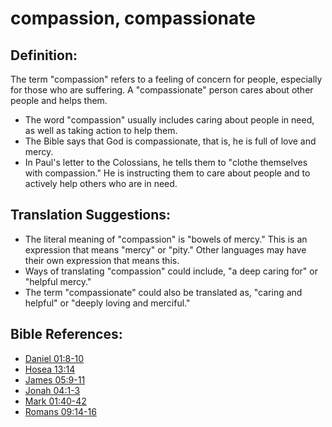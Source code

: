 # compassion, compassionate #

## Definition: ##

The term "compassion" refers to a feeling of concern for people, especially for those who are suffering. A "compassionate" person cares about other people and helps them.

* The word "compassion" usually includes caring about people in need, as well as taking action to help them.  
* The Bible says that God is compassionate, that is, he is full of love and mercy.
* In Paul's letter to the Colossians, he tells them to "clothe themselves with compassion." He is instructing them to care about people and to actively help others who are in need.
  
## Translation Suggestions: ##

* The literal meaning of "compassion" is "bowels of mercy." This is an expression that means "mercy" or  "pity." Other languages may have their own expression that means this.
* Ways of translating "compassion" could include, "a deep caring for" or "helpful mercy."
* The term "compassionate" could also be translated as, "caring and helpful" or "deeply loving and merciful."

## Bible References: ##

* [Daniel 01:8-10](en/tn/dan/help/01/08)
* [Hosea 13:14](en/tn/hos/help/13/14)
* [James 05:9-11](en/tn/jas/help/05/09)
* [Jonah 04:1-3](en/tn/jon/help/04/01)
* [Mark 01:40-42](en/tn/mrk/help/01/40)
* [Romans 09:14-16](en/tn/rom/help/09/14)